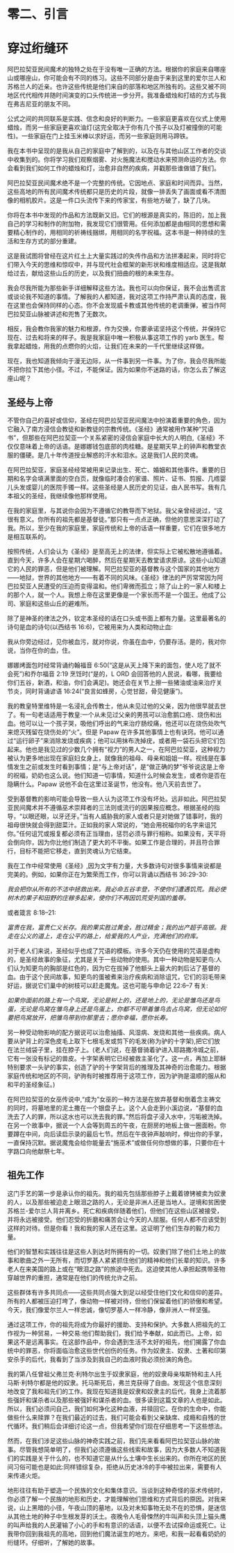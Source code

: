   

# 零二、引言

# 穿过绗缝环

阿巴拉契亚民间魔术的独特之处在于没有唯一正确的方法。根据你的家庭来自哪座山或哪座山，你可能会有不同的练习。这些不同部分是由于来到这里的爱尔兰人和苏格兰人的近亲。也许这些传统是他们来自的部落和地区所独有的。这些又被不同地区代代相传并随时间演变的口头传统进一步分开。我准备蜡烛和打结的方式与我在弗吉尼亚的朋友不同。

公式之间的共同联系是实践、信念和良好的判断力。一些家庭更喜欢在仪式上使用蜡烛，而另一些家庭更喜欢油灯(这完全取决于你有几个孩子以及灯被撞倒的可能性)。一些家庭在门上挂玉米棒以求好运，而另一些家庭则用马蹄铁。

我在本书中呈现的是我从自己的家庭中了解到的，以及在与其他山区工作者的交谈中收集到的。你将学习我们观察烟雾、对火施魔法和搅动水来预测命运的方法。你会看到我们如何工作的蜡烛和灯，治愈非自然的疾病，并戳那些谁做错了我们。

阿巴拉契亚民间魔术绝不是一个完整的传统。它因地点、家庭和时间而异。当然，这些高地的所有民间魔术传统都只是历史的片段，就像一排丢失了画面或看不清图像的相机胶片。这是一件口头流传下来的传家宝，有些地方破了，缺了几块。

你将在本书中发现的作品和方法既新又旧。它们的根源是真实的，陈旧的，加上我自己的学习和制作的附加物，我发现它们很管用。任何添加都是由相同的思想和需要精心制作的，用相同的祈祷线捆绑，用相同的名字祝福。这本书是一种持续的生活和生存方式的部分重建。

这是我试图将曾经在这片红土上大量实践过的失传作品和方法拼凑起来，同时将它们带入今天的思维和惊叹中，并与现代社会框架的新形状和维度相适应。这是我献给过去，献给这些山丘的历史，以及我们扭曲的根的未来生存。

我会尽我所能为那些新手详细解释这些方法。我也可以向你保证，我不会出售谎言或谈论我不知道的事情。了解我的人都知道，我对这项工作持严肃认真的态度，我在这里也会保持同样的心态。你不会发现威卡教或其他传统的老调重弹，被当作阿巴拉契亚山脉被讲述和兜售了无数次。

相反，我会教你我家的魅力和根源，作为交换，你要承诺坚持这个传统，并保持它现在、过去和将来的样子。我是我家庭中唯一积极从事这项工作的 yarb 医生。帮我拿起蜡烛，用我的点燃你的火焰，让我们在未来的一千代里继续这样做。

现在，我也知道我倾向于漫无边际，从一件事到另一件事。为了你，我会尽我所能不把你拉下其他小径。不过，不能保证。因为如果你不迷路的话，你怎么去了解这座山呢？

## 圣经与上帝

不管你自己的喜好或信仰，圣经在阿巴拉契亚民间魔法中扮演着重要的角色，因为它融入了南方浸信会教徒和新教徒的宗教传统。《圣经》通常被用作某种“咒语书”，但那些在阿巴拉契亚一个关系紧密的浸信会家庭中长大的人明白,《圣经》不仅仅意味着上帝的话语。是娜娜钱包底部的肉桂糖。是星期天早上的钟声和教堂衣服的僵硬。是几十年传道授业解惑的汗水和泪水。这是我们人民的灵魂。

在阿巴拉契亚，家庭圣经经常被用来记录出生、死亡、婚姻和其他事件。重要的日期和名字会填满里面的空白页，就像临时凑合的家谱、照片、证书、剪报、几绺婴儿头发或婴儿的医院手镯一样。这些圣经是人民历史的见证，由人民书写。我有几本祖父的圣经，我继续像他那样使用。

在我的家庭里，与其说你会因为不遵循它的教导而下地狱。我父亲曾经说过，“这很有意义。你所有的祖先都是基督徒。”那只有一点点正确，但他的意思深深打动了我。所以，至少在我的家庭里，家庭传统和上帝的话语一样重要，它们在很多地方是相互联系的。

按照传统，人们会认为《圣经》是至高无上的法律，但实际上它被松散地遵循着。直到今天，许多人会在星期六喝醉，然后在星期天去教堂请求原谅。这些小山知道它的人民的罪恶，但是他们被理解。阿巴拉契亚的基督教与这个国家的其他地方——地狱，世界的其他地方——有着不同的风味。《圣经》律法的严厉常常因为阿巴拉契亚人民遭受的压迫而变得温和。他们卑微而孤立；除了山上的一家人和楼上的那个人，就一个人。我想上帝在这里更像是一个家长而不是一个国王。他成了公司、家庭和这些山丘的避难所。

除了是神圣的律法之外，钦定本圣经的话在口头或书面上都有力量。这里最著名的诗句是血的诗句(以西结书 16:6)，它被用来为人类和动物止血:

我从你旁边经过，见你被血污，就对你说，你虽在血中，仍要存活。是的，我对你说，当你在你的血，住。

娜娜烤面包时经常背诵约翰福音 6:50(“这是从天上降下来的面包，使人吃了就不会死”)和乔尔福音 2:19 烹饪时(“是的，L ORD 会回答他的人民说，看哪，我要给你们五谷，新酒，和油，你们会满足)。她还会在关节上擦一些猪油或油来治疗关节炎，同时背诵谚语 16:24(“良言如蜂房，心觉甘甜，骨见健康”)。

我的教皇特里维特是一名浸礼会传教士，他从未见过他的父亲，因为他很早就去世了。有一句老话适用于教皇:一个从未见过父亲的男孩可以治愈鹅口疮、烧伤和出血。他可以让一个孩子哭，吸他们呼出的气来治疗肠绞痛，他还可以在烧伤处吹气来熄灭残留在烧伤处的“火”。但是 Papaw 在许多其他事情上也有诀窍。他可以通过“运行卵子”来消除发烧或疾病；他可以用抹布洗掉疣，或者用一袋石头把它们包起来。他也是我见过的少数几个拥有“视力”的男人之一，在阿巴拉契亚，这种视力被认为更多地出现在家庭妇女身上，就像我的祖母、母亲和姐姐一样。视线是在事情发生之前或发生时看到事情；是“与上帝对话”，是“做正确的梦”爷爷说这是上帝的祝福，奶奶也这么说。他们知道一切事情，知道什么时候会发生，或者你是否在隐瞒什么。Papaw 说他不会在这里过圣诞节，他没有。他八天前去世了。

受到基督教的影响可能会导致一些人认为这项工作没有坏处。远非如此。阿巴拉契亚民间魔术并不遵循巫术崇拜者的三法则或流行的因果报应概念。根据圣经的指导，“以眼还眼，以牙还牙。”当有人威胁我的家人或者只是对她做了错事时，我的祖母很快就会得到甜菜汁。正如我的家人常说的，“她会用祝福你的名字来诅咒你。”任何诅咒或报复都必须有正当理由，惩罚必须与罪行相称。如果没有，天平将会倒向你，因为你比他们制造了更大的不平衡。如果工作是合理的，并且符合罪行，目标不能把它移走，直到灵魂认为它结束。

我在工作中经常使用《圣经》,因为文字有力量，大多数诗句对很多事情来说都是完美的。例如，如果你正在为繁荣而工作，你可以背诵以西结书 36:29-30:

*我会把你从所有的不洁中拯救出来。我必命五谷丰登，不使你们遭遇饥荒。我必使树木的果子和田野的庄稼多起来，使你们不再因饥荒受列国的羞辱。*

或者箴言 8:18–21:

*富贵在我，富贵仁义长存。我的果实胜过黄金，胜过精金；我的出产超乎高银。我走在公义的道上，走在公平的路上，给爱我的人产业，充满他们的府库。*

对于老人们来说，圣经似乎也成了咒语的模板。许多今天仍在使用的咒语是虚构的，是圣经故事的象征，尤其是关于一些动物的使用。其中一种动物是知更鸟:人们认为知更鸟的胸部是红色的，因为它在拔掉了他额头上最大的刺后沾了基督的血。由于这个民间故事，知更鸟的蛋被煮来治疗疾病和消除诅咒，它们的羽毛带来好运，据说它们巢中的树枝可以赶走魔鬼。这也可能与申命记 22:6–7 有关:

*如果你面前的路上有一个鸟窝，无论是树上的，还是地上的，无论是雏鸟还是鸟蛋，无论是鸟窝在雏鸟身上还是鸟蛋上，你都不可带着雏鸟去占鸟窝，但无论如何要把鸟窝放开，把雏鸟带到你那里去；愿你幸福，愿你长寿。*

另一种受动物影响的配方据说可以治愈抽搐、风湿病、发烧和其他一些疾病。病人要从驴背上的深色皮毛上取下七根毛发或剪下的毛发(称为驴的十字架),把它们放在法兰绒袋子里，挂在脖子上。(老人们说，在基督骑着驴进入耶路撒冷城之前，它有一张没有标记的兽皮。十字架表明它已经被救主圣化了。这一点，再加上耶稣特别要求一头驴的事实，创造了驴的十字架背后的推理及其神奇的治愈能力。根据家庭传统和地区的不同，驴驹有时被推荐用于这项工作，因为驴驹是温顺的服从和和平的圣经象征。)

在阿巴拉契亚的女巫传说中,“成为”女巫的一种方法是在放弃基督和倒着念主祷文的同时，将墓地里的泥土撒在一个银盘子上。这个人会走到小溪边说，“基督的血洗去了人的罪，所以这水也可以洗去我的罪。”然后将盘子浸入水中，污垢被洗掉。在另一个故事中，据说一个人会等到周五的午夜，在厨房的地板上做一圈面粉。你要蹲在中间，向后读启示录的最后七节。然后在午夜钟声敲响时，伸出你的手掌，一直保持沉默。据说魔鬼会给你能量去“施巫术”或做任何你想做的事，只要你在十字路口向他献祭七年。

## 祖先工作

这门手艺的第一步是承认你的祖先。我的祖先包括那些脖子上戴着镣铐被卖为奴隶的人，以及那些被迫走上眼泪之路的人，无论是非洲人还是当地人。逆境和贫困使苏格兰-爱尔兰人背井离乡。死亡和疾病伴随着他们，但他们在这些山区被接受，并将永远被接受。他们忍受的折磨和痛苦会让今天的人屈服。任何人都不应该受到这样的对待。但是你看！我和我的家人还在这里。这证明了他们生存的毅力和力量。

他们的智慧和实践往往是这些人到达时所拥有的一切。奴隶们除了他们土地上的故事和歌曲之外一无所有，而切罗基人紧紧抓住他们的精神和他们长辈的知识。许多老人在来美国的路上或在“眼泪之路”的旅途中死去。这迫使其他人承担起携带圣物穿越世界的重担，通常是在他们的传统允许之前。

这些群体有许多共同点——这些共同点强大到足以经受住他们文化和信仰的差异。所有的人都被压迫打垮了，像动物一样被对待，但他们保留着他们的骄傲和希望。今天，我们像爱尔兰人一样忠诚，像切罗基人一样冷静，像非洲人一样坚强。

通过这项工作，你的祖先将成为你最好的援助、支持和保护。大多数人把祖先的工作视为一种贸易，一种交易:他们帮助我们，我们给予奉献，如此而已。上帝，如果这不是远离事实。在这部作品中，你会遇到生活不太好的祖先，他们揭露了你血统中的罪恶，你将面临治愈这些世代创伤的任务。作为奴隶主、奴隶、土著和印第安杀手的后代，我看到了当涉及到我自己的血液时我必须扮演的角色。

我的第八任曾祖父弗兰克·利特尔出生于奴隶家庭，他的奴隶母亲埃斯特和主人托马斯·利特尔都是他的奴隶。托马斯死后，弗兰克获得了自由。发现这个信息深刻地改变了我和祖先们的工作。我现在知道我是奴隶和奴隶主的后代，我身上流着那些强奸和谋杀者以及那些被强奸和谋杀者的血。很多读到这篇文章的人也是如此。所以，我们必须问自己，我们如何净化这种血液，并赎回它。在你的生命中，你能做些什么来赎罪？在我们最近的过去，我们可能会看到父亲缺席、成瘾和自残的世代循环。我们稍后会详细讨论这一点，但我希望你们现在仔细思考一下这些想法。

然而，在我们涉足这些山脉的神奇实践之前，我们先来看看阿巴拉契亚山脉的故事。尽管我想简单明了，但我们必须遵循这些线索和故事，因为大多数人不知道我们的实践是关于什么的，也不知道它是从什么土壤中生长出来的。你所在地区的民间习俗可能也是如此:同样错综复杂，拒绝从历史冰冷的手中被拉出来，需要有人来传递火炬。

地形往往有助于塑造一个民族的文化和集体意识。当谈到这种奇怪的巫术传统时，你必须了解一个民族的地形和历史，才能理解他们思维和方式背后的原因。对我来说，山上黑暗的小径，午夜山顶的墓地，以及对未知事物无处不在的恐惧，是迷信从其他土地的种子中生根发芽的沃土。夜晚令人毛骨悚然的牛叫声和头顶上猫头鹰的叫声给我的人民灌输了小心的手和有意识的话语，以便不去试探命运或死亡。让我带你回到我祖先的高地，回到他们魔法诞生的地方。来吧，和我一起看看奶奶的绗缝环。仔细听，了解她的故事。